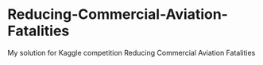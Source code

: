 # Reducing-Commercial-Aviation-Fatalities
My solution for Kaggle competition Reducing Commercial Aviation Fatalities 
